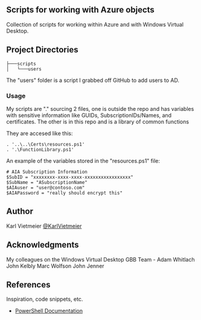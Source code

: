 ## Scripts for working with Azure objects

Collection of scripts for working within Azure and with Windows Virtual Desktop. 


## Project Directories
```
├───scripts
│   └───users
```

The "users" folder is a script I grabbed off GitHub to add users to AD.


### Usage
My scripts are "." sourcing 2 files, one is outside the repo and has variables with sensitive information
like GUIDs, SubscriptionIDs/Names, and certificates. The other is in this repo and is a library of common 
functions

They are accesed like this:
```
. '..\..\Certs\resources.ps1'
. '.\FunctionLibrary.ps1'
```

An example of the variables stored in the "resources.ps1" file:
```
# AIA Subscription Information
$SubID = "xxxxxxxx-xxxx-xxxx-xxxxxxxxxxxxxxxxx"
$SubName = "ASubscriptionName"
$AIAuser = "user@contoso.com"
$AIAPassword = "really should encrypt this"
```


## Author

Karl Vietmeier
[@KarlVietmeier](https://twitter.com/karlvietmeier)

## Acknowledgments
My colleagues on the Windows Virtual Desktop GBB Team -
Adam Whitlach
John Kelbly
Marc Wolfson
John Jenner


## References
Inspiration, code snippets, etc.
* [PowerShell Documentation](https://docs.microsoft.com/en-us/powershell/)